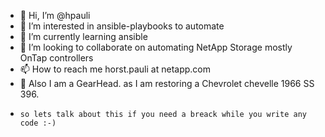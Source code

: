 - 👋 Hi, I’m @hpauli
- 👀 I’m interested in ansible-playbooks to automate
- 🌱 I’m currently learning ansible
- 💞️ I’m looking to collaborate on automating NetApp Storage mostly OnTap controllers
- 📫 How to reach me horst.pauli at netapp.com
- 👀 Also I am a GearHead. as I am restoring a Chevrolet chevelle 1966 SS 396.  
-     so lets talk about this if you need a breack while you write any code :-)
<!---
hpauli/hpauli is a ✨ special ✨ repository because its `README.md` (this file) appears on your GitHub profile.
You can click the Preview link to take a look at your changes.
--->
